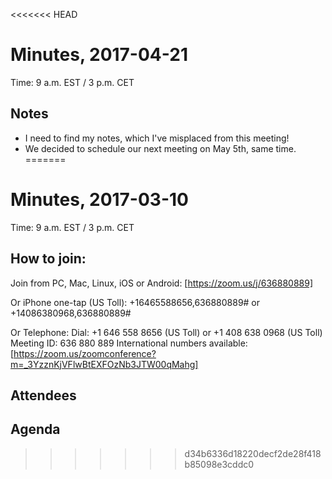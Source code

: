 <<<<<<< HEAD
# Minutes, 2017-04-21
Time: 9 a.m. EST / 3 p.m. CET

## Notes
- I need to find my notes, which I've misplaced from this meeting!
- We decided to schedule our next meeting on May 5th, same time.
=======
# Minutes, 2017-03-10
Time: 9 a.m. EST / 3 p.m. CET

## How to join:
Join from PC, Mac, Linux, iOS or Android: [https://zoom.us/j/636880889]

Or iPhone one-tap (US Toll):  +16465588656,636880889# or +14086380968,636880889#

Or Telephone:
    Dial: +1 646 558 8656 (US Toll) or +1 408 638 0968 (US Toll)
    Meeting ID: 636 880 889
    International numbers available:[https://zoom.us/zoomconference?m=_3YzznKjVFlwBtEXFOzNb3JTW00qMahg]



## Attendees

## Agenda 
>>>>>>> d34b6336d18220decf2de28f418b85098e3cddc0
